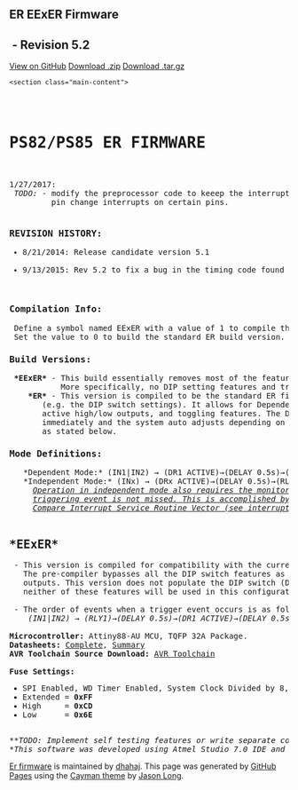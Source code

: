 <!DOCTYPE html>
<html lang="en-us">
  <head>
    <meta charset="UTF-8">
    <meta name="viewport" content="width=device-width, initial-scale=1">
    <link rel="stylesheet" type="text/css" href="stylesheets/normalize.css" media="screen">
    <link href='https://fonts.googleapis.com/css?family=Open+Sans:400,700' rel='stylesheet' type='text/css'>
    <link rel="stylesheet" type="text/css" href="stylesheets/stylesheet.css" media="screen">
    <link rel="stylesheet" type="text/css" href="stylesheets/github-light.css" media="screen">
    <title>ER EExER Firmware by dhahaj</title>
  </head>
  <body>
    <section class="page-header">
      <h1 class="project-name">ER EExER Firmware</h1>
      <h2 class="project-tagline">&nbsp;- Revision 5.2</h2>
      <a href="https://github.com/dhahaj/ER_FIRMWARE" class="btn">View on GitHub</a>
      <a href="https://github.com/dhahaj/ER_FIRMWARE/zipball/master" class="btn">Download .zip</a>
      <a href="https://github.com/dhahaj/ER_FIRMWARE/tarball/master" class="btn">Download .tar.gz</a>
    </section>

    <section class="main-content">
<pre><br>
<main><h1>PS82/PS85 ER FIRMWARE</h1></main>

1/27/2017:<wbr>
 <i>TODO:</i> - modify the preprocessor code to keeep the interrupt code and instean use the preprocessor to turn off the 
         pin change interrupts on certain pins.

<h3>REVISION HISTORY:</h3><ul><li>8/21/2014: Release candidate version 5.1</li>
<li>9/13/2015: Rev 5.2 to fix a bug in the timing code found from DVPR1 testing</ul>
<h3>Compilation Info:</h3> Define a symbol named EExER with a value of 1 to compile the code for the EExER build version.
 Set the value to 0 to build the standard ER build version.
<h3>Build Versions:</h3> <b>*EExER*</b> - This build essentially removes most of the features found in the ER code as it is not required.
           More specifically, no DIP setting features and trigger Relay1 before triggering the rest of the outputs.
    <b>*ER*</b> - This version is compiled to be the standard ER firmware with the ability to use the entire feature set 
	   (e.g. the DIP switch settings). It allows for Dependent/Independent operation on dual doors, 
	   active high/low outputs, and toggling features. The DIP switches are interrupt driven so changes are implemented
	   immediately and the system auto adjusts depending on its current state. The order of events upon a trigger event is 
	   as stated below. 
<h3>Mode Definitions:</h3>   *Dependent Mode:* (IN1|IN2) &rarr; (DR1 ACTIVE)&rarr;(DELAY 0.5s)&rarr;(DR2 ACTIVE)&rarr;(DELAY 0.5s)&rarr;(RLY1 & RLY2)&rarr;(DELAY DS1)&rarr;(RETURN)
   *Independent Mode:* (INx) &rarr; (DRx ACTIVE)&rarr;(DELAY 0.5s)&rarr;(RLYx)&rarr;(DELAY DSn)&rarr;(RETURN)
     <em><u>Operation in independent mode also requires the monitoring of the opposing door input during the delay time so that a</u>
     <u>triggering event is not missed. This is accomplished by controlling the timing and outputs outputs within the Timer1</u>
     <u>Compare Interrupt Service Routine Vector (see interrupts.c).</em></u>

<h2>*EExER*</h2> - This version is compiled for compatibility with the current delayed egress used in the 85-800.
   The pre-compiler bypasses all the DIP switch features as the delayed egress board controls the 
   outputs. This version does not populate the DIP switch (DIP1) or Door 2 rotary encoder (DS2) as 
   neither of these features will be used in this configuration.
   
 - The order of events when a trigger event occurs is as follows:
    <em>(IN1|IN2) &rarr; (RLY1)&rarr;(DELAY 0.5s)&rarr;(DR1 ACTIVE)&rarr;(DELAY 0.5s)&rarr;(DR2 ACTIVE)&rarr;(DELAY 0.5s)&rarr;(RLY2)&rarr;(DELAY DS1)&rarr;(RETURN).</em>
	
<b>Microcontroller:</b> Attiny88-AU MCU, TQFP 32A Package.
<strong>Datasheets:</strong> <a href="http://www.atmel.com/Images/doc8008.pdf">Complete</a>, <a href="http://www.atmel.com/Images/8008S.pdf">Summary</a>
<strong>AVR Toolchain Source Download:</strong> <a href="http://distribute.atmel.no/tools/opensource/Atmel-AVR-Toolchain-3.4.2/">AVR Toolchain</a>

<strong>Fuse Settings:</strong><ol style="list-style-type:square"><li>SPI Enabled, WD Timer Enabled, System Clock Divided by 8, Brownout Detection @ 2.7V, Internal Oscillator set to 8MHz with 64ms Start Delay.</li><li>Extended =<b> 0xFF</b></li><li>High     = <b>0xCD</b></li><li>Low      = <b>0x6E</b></li></ol>
<i>**TODO: Implement self testing features or write separate code for system testing for quality assurance.**  
*This software was developed using Atmel Studio 7.0 IDE and compiled with the bundled AVR toolchain.</i>
</pre>

<footer class="site-footer">
<span class="site-footer-owner"><a href="https://github.com/dhahaj/ER_FIRMWARE">Er firmware</a> is maintained by <a href="https://github.com/dhahaj">dhahaj</a>.</span>
<span class="site-footer-credits">This page was generated by <a href="https://pages.github.com">GitHub Pages</a> using the <a href="https://github.com/jasonlong/cayman-theme">Cayman theme</a> by <a href="https://twitter.com/jasonlong">Jason Long</a>.</span>
</footer>

</section>

</body>
</html>
